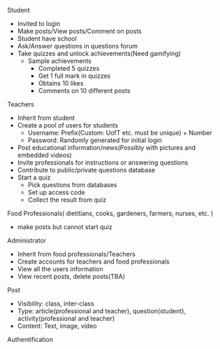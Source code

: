 Student 
* Invited to login
* Make posts/View posts/Comment on posts
* Student have school
* Ask/Answer questions in questions forum
* Take quizzes and unlock achievements(Need gamifying)
    * Sample achievements
        * Completed 5 quizzes
        * Get 1 full mark in quizzes
        * Obtains 10 likes
        * Comments on 10 different posts
        
Teachers
* Inherit from student
* Create a pool of users for students
    * Username: Prefix(Custom: UofT etc. must be unique) + Number 
    * Password: Randomly generated for initial login
* Post educational information/news(Possibly with pictures and embedded videos)  
* Invite professionals for instructions or answering questions
* Contribute to public/private questions database
* Start a quiz
    * Pick questions from databases
    * Set up access code
    * Collect the result from quiz
    
Food Professionals(	dietitians, cooks, gardeners, farmers, nurses, etc. )
* make posts but cannot start quiz


Administrator
* Inherit from food professionals/Teachers
* Create accounts for teachers and food professionals
* View all the users information
* View recent posts, delete posts(TBA)

Post 
* Visibility: class, inter-class
* Type: article(professional and teacher), question(student), activity(professional and teacher)
* Content: Text, image, video

Authentification 

